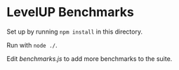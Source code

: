 # LevelUP Benchmarks

Set up by running `npm install` in this directory.

Run with `node ./`.

Edit *benchmarks.js* to add more benchmarks to the suite.